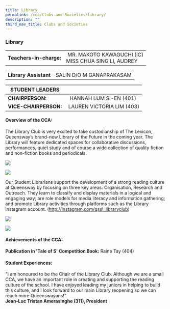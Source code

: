 ```yaml
---
title: Library
permalink: /cca/Clubs-and-Societies/library/
description: ""
third_nav_title: Clubs and Societies
---
```

### Library

|  	|  	|
|---	|---	|
| **Teachers-in-charge:** 	|  MR. MAKOTO KAWAGUCHI (IC) <br> MISS CHUA SING LI, AUDREY 	|

|  	|  	|
|---	|---	|
| **Library Assistant** 	| SALIN D/O M GANAPRAKASAM	|

| STUDENT LEADERS 	|  	|
|---	|---	|
| **CHAIRPERSON:** 	|   HANNAH LUM SI-EN (401)	|
| **VICE-CHAIRPERSON:** 	|  LAUREN VICTORIA LIM (403)	|

#### Overview of the CCA:   

The Library Club is very excited to take custodianship of The Lexicon, Queensway’s brand-new Library of the Future in the coming year. The Library will feature dedicated spaces for collaborative discussions, performances, quiet study and of course a wide collection of quality fiction and non-fiction books and periodicals.

<img src="https://drive.google.com/uc?export=view&id=1MHm9HG7O_H3gZ2BbNfd-5w9eEOwhjMt6"><BR>

<img src="https://drive.google.com/uc?export=view&id=1wSjDskVYeC9j7CnL2v8Gvi1V6diGQH-T">

Our Student Librarians support the development of a strong reading culture at Queensway by focusing on three key areas: Organisation, Research and Outreach. They learn to classify and display materials in a logical and engaging way; are role models for media literacy and information gathering; and promote Library activities through platforms such as the Library Instagram account. (http://instagram.com/qss\_libraryclub)

<img src="https://drive.google.com/uc?export=view&id=1X1BYLmL13q2kpUHRVn1qkvqJF1Up-rnG"><BR>

<img src="https://drive.google.com/uc?export=view&id=15BOpUkCMoEL-aNj3vo68JAGSf5J_AeA4">


#### Achievements of the CCA:  

**Publication in 'Tale of S' Competition Book:** Raine Tay (404) 

  

#### Student Experiences: 

"I am honoured to be the Chair of the Library Club. Although we are a small CCA, we have an important role in creating and supporting the reading culture of the school. I have enjoyed leading my juniors in helping to build this culture, and I look forward to our main Library reopening so we can reach more Queenswayans!"
<br> **Jean-Luc Tristan Amerasinghe (311), President**